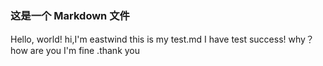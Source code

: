 ### 这是一个 Markdown 文件

Hello, world!
hi,I'm eastwind
this is my test.md
I have test success!
why？
how are you
I'm fine .thank you
